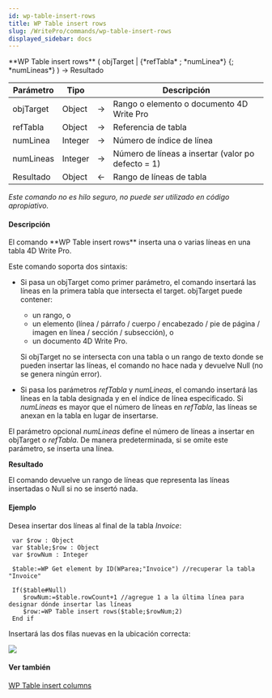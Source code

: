 ```yaml
---
id: wp-table-insert-rows
title: WP Table insert rows
slug: /WritePro/commands/wp-table-insert-rows
displayed_sidebar: docs
---
```


<!--REF #_command_.WP Table insert rows.Syntax-->**WP Table insert rows** ( objTarget | {*refTabla* ; *numLinea*} {; *numLineas*} )  -> Resultado<!-- END REF-->
<!--REF #_command_.WP Table insert rows.Params-->
| Parámetro | Tipo |  | Descripción |
| --- | --- | --- | --- |
| objTarget | Object | &#8594;  | Rango o elemento o documento 4D Write Pro |
| refTabla | Object | &#8594;  | Referencia de tabla |
| numLinea | Integer | &#8594;  | Número de índice de línea |
| numLineas | Integer | &#8594;  | Número de líneas a insertar (valor po defecto = 1) |
| Resultado | Object | &#8592; | Rango de líneas de tabla |

<!-- END REF-->

*Este comando no es hilo seguro, no puede ser utilizado en código apropiativo.*


#### Descripción 

<!--REF #_command_.WP Table insert rows.Summary-->El comando **WP Table insert rows** inserta una o varias líneas en una tabla 4D Write Pro.<!-- END REF-->

Este comando soporta dos sintaxis:

* Si pasa un objTarget como primer parámetro, el comando insertará las líneas en la primera tabla que intersecta el target. objTarget puede contener:  
   * un rango, o  
   * un elemento (línea / párrafo / cuerpo / encabezado / pie de página / imagen en línea / sección / subsección), o  
   * un documento 4D Write Pro.  
         
   Si objTarget no se intersecta con una tabla o un rango de texto donde se pueden insertar las líneas, el comando no hace nada y devuelve Null (no se genera ningún error).
* Si pasa los parámetros *refTabla* y *numLineas*, el comando insertará las líneas en la tabla designada y en el índice de línea especificado. Si *numLineas* es mayor que el número de líneas en *refTabla*, las líneas se anexan en la tabla en lugar de insertarse.

El parámetro opcional *numLineas* define el número de líneas a insertar en objTarget o *refTabla*. De manera predeterminada, si se omite este parámetro, se inserta una línea.

**Resultado**  
  
El comando devuelve un rango de líneas que representa las líneas insertadas o Null si no se insertó nada.

#### Ejemplo 

Desea insertar dos líneas al final de la tabla *Invoice*: 

```4d
 var $row : Object
 var $table;$row : Object
 var $rowNum : Integer
 
 $table:=WP Get element by ID(WParea;"Invoice") //recuperar la tabla "Invoice"
 
 If($table#Null)
    $rowNum:=$table.rowCount+1 //agregue 1 a la última línea para designar dónde insertar las líneas
    $row:=WP Table insert rows($table;$rowNum;2)
 End if
```

Insertará las dos filas nuevas en la ubicación correcta:

![](../../assets/en/WritePro/commands/pict4680266.EN.png) 

#### Ver también 

[WP Table insert columns](wp-table-insert-columns.md)  